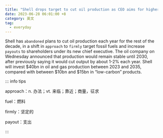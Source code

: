 ```yaml
---
title: "Shell drops target to cut oil production as CEO aims for higher profits"
date: 2023-06-28 06:01:00 +8
category: 英文
tag:
  - everyday
---
```


Shell has `abandoned` plans to cut oil production each year for the rest of the decade, in a shift in `approach` to `firmly` target fossil fuels and increase `payouts` to shareholders under its new chief executive. The oil company on Wednesday announced that production would remain stable until 2030, after previously saying it would cut output by about 1-2% each year. Shell will invest $40bn in oil and gas production between 2023 and 2035, compared with between $10bn and $15bn in “low-carbon” products.

::: info tips

approach：n. 办法；vt. 来临；靠近；商量，征求

fuel：燃料

firmly：坚定的

payout：支出

:::
